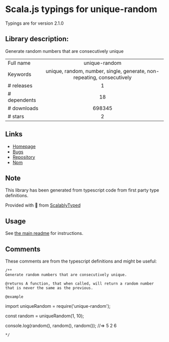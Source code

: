 
# Scala.js typings for unique-random

Typings are for version 2.1.0

## Library description:
Generate random numbers that are consecutively unique

|                    |                 |
| ------------------ | :-------------: |
| Full name          | unique-random |
| Keywords           | unique, random, number, single, generate, non-repeating, consecutively |
| # releases         | 1 |
| # dependents       | 18 |
| # downloads        | 698345 |
| # stars            | 2 |

## Links
- [Homepage](https://github.com/sindresorhus/unique-random#readme)
- [Bugs](https://github.com/sindresorhus/unique-random/issues)
- [Repository](https://github.com/sindresorhus/unique-random)
- [Npm](https://www.npmjs.com/package/unique-random)
    


## Note
This library has been generated from typescript code from first party type definitions.

Provided with :purple_heart: from [ScalablyTyped](https://github.com/oyvindberg/ScalablyTyped)

## Usage
See [the main readme](../../readme.md) for instructions.

## Comments

These comments are from the typescript definitions and might be useful:
```
/**
Generate random numbers that are consecutively unique.

@returns A function, that when called, will return a random number that is never the same as the previous.

@example
```
import uniqueRandom = require('unique-random');

const random = uniqueRandom(1, 10);

console.log(random(), random(), random());
//=> 5 2 6
```
*/

```


